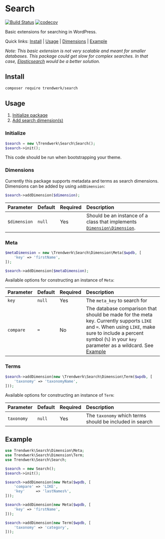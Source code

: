 # Search
[![Build Status](https://travis-ci.org/trendwerk/search.svg?branch=master)](https://travis-ci.org/trendwerk/search) [![codecov](https://codecov.io/gh/trendwerk/search/branch/master/graph/badge.svg)](https://codecov.io/gh/trendwerk/search)

Basic extensions for searching in WordPress.

Quick links: [Install](#install) | [Usage](#usage) | [Dimensions](#dimensions) | [Example](#example)

_Note: This basic extension is not very scalable and meant for smaller databases. This package could get slow for complex searches. In that case, [Elasticsearch](https://www.elastic.co/) would be a better solution._

## Install
```sh
composer require trendwerk/search
```

## Usage

1. [Initialize package](#initialize)
2. [Add search dimension(s)](#dimensions)

### Initialize

```php
$search = new \Trendwerk\Search\Search();
$search->init();
```

This code should be run when bootstrapping your theme.

### Dimensions
Currently this package supports metadata and terms as search dimensions. Dimensions can be added by using `addDimension`:

```php
$search->addDimension($dimension);
```

| Parameter | Default | Required | Description |
| :--- | :--- | :--- | :--- |
| `$dimension` | `null` | Yes | Should be an instance of a class that implements [`Dimension\Dimension`](https://github.com/trendwerk/search/blob/master/src/Dimension/Dimension.php).

### Meta
```php
$metaDimension = new \Trendwerk\Search\Dimension\Meta($wpdb, [
	'key' => 'firstName',
]);

$search->addDimension($metaDimension);
```

Available options for constructing an instance of `Meta`:

| Parameter | Default | Required | Description |
| :--- | :--- | :--- | :--- |
| `key` | `null` | Yes | The `meta_key` to search for
| `compare` | `=` | No | The database comparison that should be made for the meta key. Currently supports `LIKE` and `=`. When using `LIKE`, make sure to include a percent symbol (`%`) in your `key` parameter as a wildcard. See [Example](#example)

### Terms
```php
$search->addDimension(new \Trendwerk\Search\Dimension\Term($wpdb, [
	'taxonomy' => 'taxonomyName',
]));
```

Available options for constructing an instance of `Term`:

| Parameter | Default | Required | Description |
| :--- | :--- | :--- | :--- |
| `taxonomy` | `null` | Yes | The `taxonomy` which terms should be included in search

## Example

```php
use Trendwerk\Search\Dimension\Meta;
use Trendwerk\Search\Dimension\Term;
use Trendwerk\Search\Search;

$search = new Search();
$search->init();

$search->addDimension(new Meta($wpdb, [
    'compare' => 'LIKE',
    'key'     => 'lastNames%',
]));

$search->addDimension(new Meta($wpdb, [
    'key' => 'firstName',
]));

$search->addDimension(new Term($wpdb, [
    'taxonomy' => 'category',
]));
```
